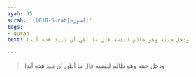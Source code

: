 ```yaml
---
ayah: 35
surah: '[[018-Surah|سورة]]'
tags:
- quran
text: ودخل جنته وهو ظالم لنفسه قال ما أظن أن تبيد هذه أبدا

---
```

> ودخل جنته وهو ظالم لنفسه قال ما أظن أن تبيد هذه أبدا
